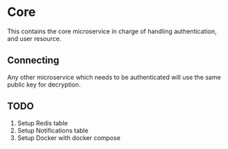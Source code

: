 # Core
This contains the core microservice in charge of handling authentication, and
user resource.

## Connecting
Any other microservice which needs to be authenticated will use the same
public key for decryption.

## TODO
1. Setup Redis table
2. Setup Notifications table
3. Setup Docker with docker compose
